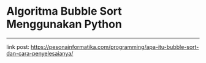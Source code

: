 # Algoritma Bubble Sort Menggunakan Python

---

link post: https://pesonainformatika.com/programming/apa-itu-bubble-sort-dan-cara-penyelesaianya/